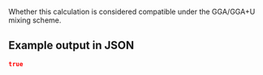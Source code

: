 Whether this calculation is considered compatible under the GGA/GGA+U mixing scheme.





## Example output in JSON

```json
true
```


